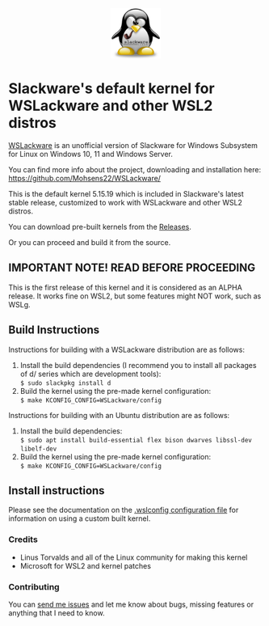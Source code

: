 <p align="center">
  <img width="100" height="100" alt="WSLackware" src="./WSLackware/images/tux.png">
</p>

# Slackware's default kernel for WSLackware and other WSL2 distros

[WSLackware](https://github.com/Mohsens22/WSLackware/) is an unofficial version of Slackware for Windows Subsystem for Linux on Windows 10, 11 and Windows Server.

You can find more info about the project, downloading and installation here:
<https://github.com/Mohsens22/WSLackware/>

This is the default kernel 5.15.19 which is included in Slackware's latest stable release, customized to work with WSLackware
and other WSL2 distros.

You can download pre-built kernels from the [Releases](https://github.com/RezaT4795/WSLackware-kernel/releases).

Or you can proceed and build it from the source.

## IMPORTANT NOTE! READ BEFORE PROCEEDING

This is the first release of this kernel and it is considered as an ALPHA release.
It works fine on WSL2, but some features might NOT work, such as WSLg.

## Build Instructions

Instructions for building with a WSLackware distribution are
as follows:

1. Install the build dependencies (I recommend you to install all packages of d/ series which are development tools):  
   `$ sudo slackpkg install d`
2. Build the kernel using the pre-made kernel configuration:  
   `$ make KCONFIG_CONFIG=WSLackware/config`

Instructions for building with an Ubuntu distribution are
as follows:

1. Install the build dependencies:  
   `$ sudo apt install build-essential flex bison dwarves libssl-dev libelf-dev`
2. Build the kernel using the pre-made kernel configuration:  
   `$ make KCONFIG_CONFIG=WSLackware/config`

## Install instructions

Please see the documentation on the [.wslconfig configuration
file](https://docs.microsoft.com/en-us/windows/wsl/wsl-config#configure-global-options-with-wslconfig) for information on using a custom built kernel.

### Credits

- Linus Torvalds and all of the Linux community for making this kernel
- Microsoft for WSL2 and kernel patches

### Contributing

You can [send me issues](https://github.com/RezaT4795/WSLackware-kernel/issues) and let me know about bugs, missing features or anything that I need to know.
